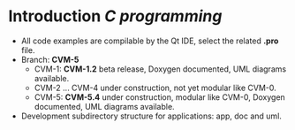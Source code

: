 # Introduction *C programming*

- All code examples are compilable by the Qt IDE, select the related **.pro** file.
- Branch: **CVM-5**
  - CVM-1: **CVM-1.2** beta release, Doxygen documented, UML diagrams available.
  - CVM-2 ... CVM-4 under construction, not yet modular like CVM-0.
  - CVM-5: **CVM-5.4** under construction, modular like CVM-0, Doxygen documented, UML diagrams available.
- Development subdirectory structure for applications: app, doc and uml.
